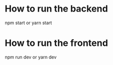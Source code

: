 # How to run the backend

npm start
or
yarn start

# How to run the frontend

npm run dev
or
yarn dev